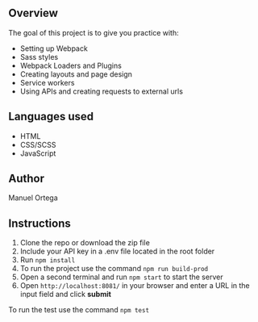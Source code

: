 ## Overview

The goal of this project is to give you practice with:

- Setting up Webpack
- Sass styles
- Webpack Loaders and Plugins
- Creating layouts and page design
- Service workers
- Using APIs and creating requests to external urls

## Languages used

- HTML
- CSS/SCSS
- JavaScript

## Author

Manuel Ortega

## Instructions

1. Clone the repo or download the zip file
2. Include your API key in a .env file located in the root folder
3. Run `npm install`
4. To run the project use the command `npm run build-prod`
5. Open a second terminal and run `npm start` to start the server
6. Open `http://localhost:8081/` in your browser and enter a URL in the input field and click **submit**

To run the test use the command `npm test`
